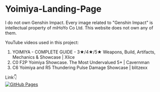 # Yoimiya-Landing-Page

I do not own Genshin Impact. Every image related to "Genshin Impact" is intellectual property of miHoYo Co Ltd. This website does not own any of them.

YouTube videos used in this project:

1. YOIMIYA - COMPLETE GUIDE - 3★/4★/5★ Weapons, Build, Artifacts, Mechanics & Showcase | Xlice
2. C0 F2P Yoimiya Showcase. The Most Undervalued 5*  | Cavernman
3. C6 Yoimiya and R5 Thundering Pulse Damage Showcase | blitzexx

Link👇
<br>
[![GitHub Pages](https://img.shields.io/badge/GitHub-Pages-blue)](https://dev-zenitsu.github.io/Yoimiya-Landing-Page/)
